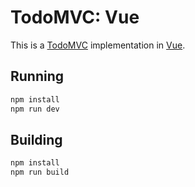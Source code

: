 # TodoMVC: Vue

This is a [TodoMVC](http://todomvc.com/) implementation in [Vue](https://vuejs.org/).

## Running

```bash
npm install
npm run dev
```

## Building

```bash
npm install
npm run build
```
